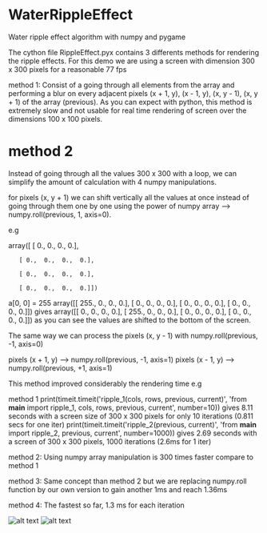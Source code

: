 # WaterRippleEffect
Water ripple effect algorithm with numpy and pygame

The cython file RippleEffect.pyx contains 3 differents methods for rendering the ripple effects.
For this demo we are using a screen with dimension 300 x 300 pixels for a reasonable 77 fps 

method 1: Consist of a going through all elements from the array and performing a blur on every adjacent pixels (x + 1, y), (x - 1, y), (x, y - 1), (x, y + 1) of the array (previous). As you can expect with python, this method is extremely slow and not usable for real time rendering of screen over the dimensions 100 x 100 pixels.

# method 2
Instead of going through all the values 300 x 300 with a loop, we can simplify the amount of calculation with
4 numpy manipulations.

for pixels (x, y + 1) we can shift vertically all the values at once instead of going through them one
by one using the power of numpy array --> numpy.roll(previous, 1, axis=0).

e.g

array([
       [ 0.,  0.,  0.,  0.],
       
       [ 0.,  0.,  0.,  0.],
       
       [ 0.,  0.,  0.,  0.],
       
       [ 0.,  0.,  0.,  0.]])
a[0, 0] = 255
array([[ 255.,    0.,    0.,    0.],
       [   0.,    0.,    0.,    0.],
       [   0.,    0.,    0.,    0.],
       [   0.,    0.,    0.,    0.]])
gives
array([[   0.,    0.,    0.,    0.],
       [ 255.,    0.,    0.,    0.],
       [   0.,    0.,    0.,    0.],
       [   0.,    0.,    0.,    0.]])
as you can see the values are shifted to the bottom of the screen.

The same way we can process the pixels (x, y - 1) with numpy.roll(previous, -1, axis=0)

pixels (x + 1, y) --> numpy.roll(previous, -1, axis=1)
pixels (x - 1, y) --> numpy.roll(previous, +1, axis=1)

This method improved considerably the rendering time e.g

method 1
print(timeit.timeit('ripple_1(cols, rows, previous, current)',
                       'from __main__ import ripple_1, cols, rows, previous, current', number=10))
gives 8.11 seconds with a screen size of 300 x 300 pixels for only 10 iterations (0.811 secs for one iter)
print(timeit.timeit('ripple_2(previous, current)',
                        'from __main__ import ripple_2, previous, current', number=1000))
gives 2.69 seconds with a screen of 300 x 300 pixels, 1000 iterations (2.6ms for 1 iter)

method 2: Using numpy array manipulation is 300 times faster compare to method 1

method 3: Same concept than method 2 but we are replacing numpy.roll function by our own version to gain another 1ms and reach 1.36ms

method 4: The fastest so far, 1.3 ms for each iteration 

![alt text](https://github.com/yoyoberenguer/WaterRippleEffect/blob/master/RippleEffect.gif)
![alt text](https://github.com/yoyoberenguer/WaterRippleEffect/blob/master/RippleEffect1.gif)
